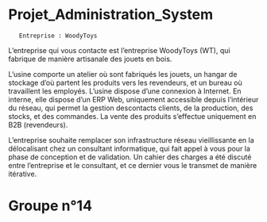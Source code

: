 # Projet_Administration_System


       Entreprise : WoodyToys

L’entreprise qui vous contacte est l’entreprise WoodyToys (WT), qui fabrique de manière artisanale des jouets en bois.

L’usine comporte un atelier où sont fabriqués les jouets, un hangar de stockage d’où partent les produits vers les revendeurs, et un bureau où travaillent les employés. L’usine dispose d’une connexion à Internet. En interne, elle dispose d’un ERP Web, uniquement accessible depuis l’intérieur du réseau, qui permet la gestion descontacts clients, de la production, des stocks, et des commandes. La vente des produits s’effectue uniquement en B2B (revendeurs).

L’entreprise souhaite remplacer son infrastructure réseau vieillissante en la délocalisant chez un consultant informatique, qui fait appel à vous pour la phase de conception et de validation. Un cahier des charges a été discuté entre l’entreprise et le consultant, et ce dernier vous le transmet de manière itérative.
# Groupe n°14


